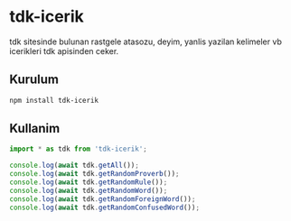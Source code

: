 # tdk-icerik
 tdk sitesinde bulunan rastgele atasozu, deyim, yanlis yazilan kelimeler vb icerikleri tdk apisinden ceker.

## Kurulum

```bash
npm install tdk-icerik
```

## Kullanim

```javascript
import * as tdk from 'tdk-icerik';

console.log(await tdk.getAll());
console.log(await tdk.getRandomProverb());
console.log(await tdk.getRandomRule());
console.log(await tdk.getRandomWord());
console.log(await tdk.getRandomForeignWord());
console.log(await tdk.getRandomConfusedWord());
```
